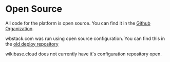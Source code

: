 # Open Source

All code for the platform is open source. You can find it in the [Github Organization](https://github.com/wbstack).

wbstack.com was run using open source configuration. You can find this in the [old deploy repository](https://github.com/wbstack/deploy)

wikibase.cloud does not currently have it's configuration repository open.

